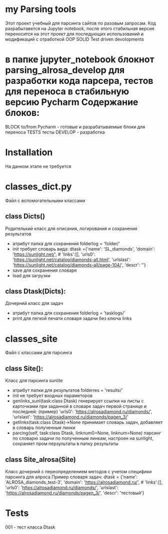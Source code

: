 # my Parsing tools
Этот проект учебный для парсинга сайтов по разовым запросам.
Код разрабытавется на Jupyter notebook, после этого стабильная версия 
переносится на этот проект для последующих использований и модификаций с отработкой OOP SOLID Test driven devolopments

# в папке jupyter_notebook блокнот parsing_alrosa_develop для разработки кода парсера, тестов для переноса в стабильную версию Pycharm Содержание блоков:

BLOCK to/from Pycharm - готовые и разрабатываемые блоки для переноса
TESTS тесты
DEVELOP - разработка

# Installation
На данном этапе не требуется

# classes_dict.py
Файл с вспомогательными классами

## class Dicts()
Родителький класс для описания, логирования и сохранения результатов 
  - атрибут папка для сохранения folderlog = 'folder/' 
  - init требует словарь вида:
  dtask ={'name': 'SL_diamonds',
         'domain': 'https://sunlight.net/',
         # 'links':[],
         'urls0': 'https://sunlight.net/catalog/diamonds-all.html',
         'urlslast': 'https://sunlight.net/catalog/diamonds-all/page-104/',
         'descr': ''}
  - save для сохранения словаря
  - load для загрузки
  
## class Dtask(Dicts):
Дочерний класс для задач
- атрибут папка для сохранения folderlog =  'tasklogs/'
- print для легкой печати словаря задачи без ключа links
   
# classes_site
Файл с классами для парсинга

## class Site():
Класс для парсинга sunlite
- атрибут папки для результатов folderres = 'results/'
- init не требует входных параметоров
- genlinks_sunl(task:class Dtask) генерирует ссылки на листы с карточками при заданной в 
словаре задач первой странице и последней: (пример)
    'urls0': 'https://alrosadiamond.ru/diamonds/',
    'urlslast': 'https://alrosadiamond.ru/diamonds/pagen_3/'
- getlinks(task:class Dtask)->None принимает словарь задач, добавляет в словарь 
полученные линки
- parcing(self, task:class Dtask, linknum0=None, linknum=None) парсинг по словарю
задачи по полученным линкам, настроен на sunlight, сохраняет пром перзультаты в папку результаты

## class Site_alrosa(Site)
Класс дочерний с переопределением методов с учетом специфики парсинга для алроса
Пример словаря задач:
dtask = {'name': 'ALROSA_diamonds_test-3',
         'domain': 'https://alrosadiamond.ru/',
         # 'links':[],
         'urls0': 'https://alrosadiamond.ru/diamonds/',
         'urlslast': 'https://alrosadiamond.ru/diamonds/pagen_3/',
         'descr': 'тестовый'}
# Tests
001 - тест класса Dtask 
